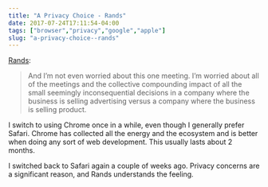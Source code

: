```yaml
---
title: "A Privacy Choice - Rands"
date: 2017-07-24T17:11:54-04:00
tags: ["browser","privacy","google","apple"]
slug: "a-privacy-choice--rands"
---
```


[Rands](http://randsinrepose.com/archives/a-privacy-choice/):

> And I’m not even worried about this one meeting. I’m worried about all of the meetings and the collective compounding impact of all the small seemingly inconsequential decisions in a company where the business is selling advertising versus a company where the business is selling product.

I switch to using Chrome once in a while, even though I generally prefer Safari. Chrome has collected all the energy and the ecosystem and is better when doing any sort of web development. This usually lasts about 2 months.

I switched back to Safari again a couple of weeks ago. Privacy concerns are a significant reason, and Rands understands the feeling.

